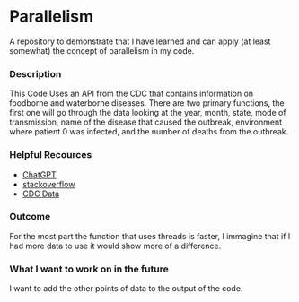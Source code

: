 # Parallelism
A repository to demonstrate that I have learned and can apply (at least somewhat) the concept of parallelism in my code.

### Description

This Code Uses an API from the CDC that contains information on foodborne and waterborne diseases. There are two primary functions, the first one will go through the data looking at the year, month, state, mode of transmission, name of the disease that caused the outbreak, environment where patient 0 was infected, and the number of deaths from the outbreak.

### Helpful Recources
* [ChatGPT](chatgpt.com)
* [stackoverflow](stackoverflow.com)
* [CDC Data](https://data.cdc.gov/Foodborne-Waterborne-and-Related-Diseases/NORS/5xkq-dg7x/about_data)

### Outcome

For the most part the function that uses threads is faster, I immagine that if I had more data to use it would show more of a difference.

### What I want to work on in the future

I want to add the other points of data to the output of the code.